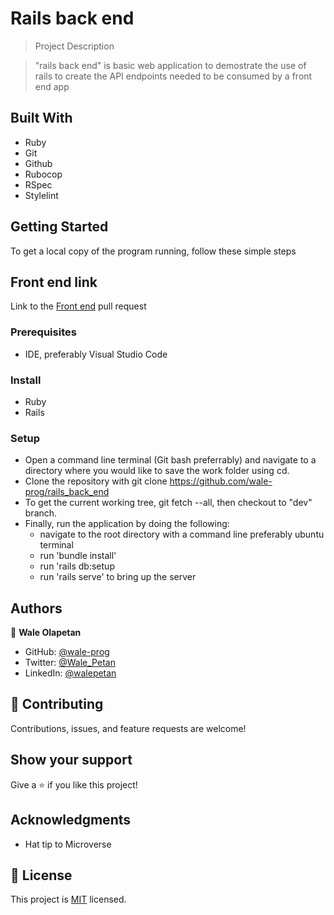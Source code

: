 # Rails back end

> Project Description

> "rails back end" is basic web application to demostrate the use of rails to create the API endpoints needed to be consumed by a front end app

## Built With
- Ruby
- Git
- Github
- Rubocop
- RSpec
- Stylelint


## Getting Started
To get a local copy of the program running, follow these simple steps

## Front end link
Link to the [Front end](https://github.com/wale-prog/hello-react-front-end/pull/1) pull request

### Prerequisites
- IDE, preferably Visual Studio Code

### Install
- Ruby
- Rails

### Setup
- Open a command line terminal (Git bash preferrably) and navigate to a directory where you would like to save the work folder using cd.
- Clone the repository with git clone https://github.com/wale-prog/rails_back_end
- To get the current working tree, git fetch --all, then checkout to "dev" branch.
- Finally, run the application by doing the following:
  - navigate to the root directory with a command line preferably ubuntu terminal
  - run 'bundle install'
  - run 'rails db:setup
  - run 'rails serve' to bring up the server

## Authors

👤 **Wale Olapetan**

- GitHub: [@wale-prog](https://github.com/wale-prog)
- Twitter: [@Wale_Petan](https://twitter.com/wale_Petan)
- LinkedIn: [@walepetan](https://www.linkedin.com/in/walepetan/)


## 🤝 Contributing

Contributions, issues, and feature requests are welcome!


## Show your support

Give a ⭐️ if you like this project!

## Acknowledgments
- Hat tip to Microverse

## 📝 License

This project is [MIT](./LICENSE) licensed.
